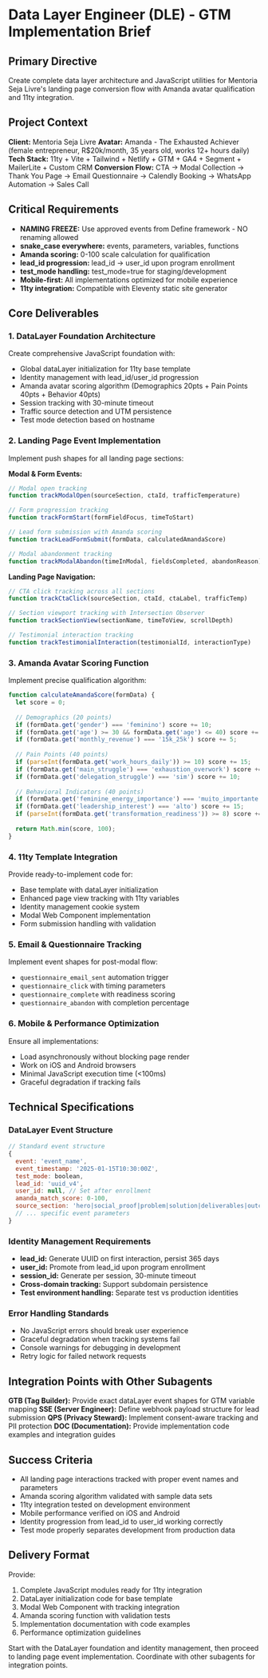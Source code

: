 # Data Layer Engineer (DLE) - GTM Implementation Brief

## Primary Directive
Create complete data layer architecture and JavaScript utilities for Mentoria Seja Livre's landing page conversion flow with Amanda avatar qualification and 11ty integration.

## Project Context
**Client:** Mentoria Seja Livre
**Avatar:** Amanda - The Exhausted Achiever (female entrepreneur, R$20k/month, 35 years old, works 12+ hours daily)
**Tech Stack:** 11ty + Vite + Tailwind + Netlify + GTM + GA4 + Segment + MailerLite + Custom CRM
**Conversion Flow:** CTA → Modal Collection → Thank You Page → Email Questionnaire → Calendly Booking → WhatsApp Automation → Sales Call

## Critical Requirements
- **NAMING FREEZE:** Use approved events from Define framework - NO renaming allowed
- **snake_case everywhere:** events, parameters, variables, functions
- **Amanda scoring:** 0-100 scale calculation for qualification
- **lead_id progression:** lead_id → user_id upon program enrollment
- **test_mode handling:** test_mode=true for staging/development
- **Mobile-first:** All implementations optimized for mobile experience
- **11ty integration:** Compatible with Eleventy static site generator

## Core Deliverables

### 1. DataLayer Foundation Architecture
Create comprehensive JavaScript foundation with:
- Global dataLayer initialization for 11ty base template
- Identity management with lead_id/user_id progression
- Amanda avatar scoring algorithm (Demographics 20pts + Pain Points 40pts + Behavior 40pts)
- Session tracking with 30-minute timeout
- Traffic source detection and UTM persistence
- Test mode detection based on hostname

### 2. Landing Page Event Implementation
Implement push shapes for all landing page sections:

**Modal & Form Events:**
```javascript
// Modal open tracking
function trackModalOpen(sourceSection, ctaId, trafficTemperature)

// Form progression tracking  
function trackFormStart(formFieldFocus, timeToStart)

// Lead form submission with Amanda scoring
function trackLeadFormSubmit(formData, calculatedAmandaScore)

// Modal abandonment tracking
function trackModalAbandon(timeInModal, fieldsCompleted, abandonReason)
```

**Landing Page Navigation:**
```javascript
// CTA click tracking across all sections
function trackCtaClick(sourceSection, ctaId, ctaLabel, trafficTemp)

// Section viewport tracking with Intersection Observer
function trackSectionView(sectionName, timeToView, scrollDepth)

// Testimonial interaction tracking
function trackTestimonialInteraction(testimonialId, interactionType)
```

### 3. Amanda Avatar Scoring Function
Implement precise qualification algorithm:

```javascript
function calculateAmandaScore(formData) {
  let score = 0;
  
  // Demographics (20 points)
  if (formData.get('gender') === 'feminino') score += 10;
  if (formData.get('age') >= 30 && formData.get('age') <= 40) score += 5;
  if (formData.get('monthly_revenue') === '15k_25k') score += 5;
  
  // Pain Points (40 points)
  if (parseInt(formData.get('work_hours_daily')) >= 10) score += 15;
  if (formData.get('main_struggle') === 'exhaustion_overwork') score += 15;
  if (formData.get('delegation_struggle') === 'sim') score += 10;
  
  // Behavioral Indicators (40 points)
  if (formData.get('feminine_energy_importance') === 'muito_importante') score += 15;
  if (formData.get('leadership_interest') === 'alto') score += 15;
  if (parseInt(formData.get('transformation_readiness')) >= 8) score += 10;
  
  return Math.min(score, 100);
}
```

### 4. 11ty Template Integration
Provide ready-to-implement code for:
- Base template with dataLayer initialization
- Enhanced page view tracking with 11ty variables
- Identity management cookie system
- Modal Web Component implementation
- Form submission handling with validation

### 5. Email & Questionnaire Tracking
Implement event shapes for post-modal flow:
- `questionnaire_email_sent` automation trigger
- `questionnaire_click` with timing parameters
- `questionnaire_complete` with readiness scoring
- `questionnaire_abandon` with completion percentage

### 6. Mobile & Performance Optimization
Ensure all implementations:
- Load asynchronously without blocking page render
- Work on iOS and Android browsers
- Minimal JavaScript execution time (<100ms)
- Graceful degradation if tracking fails

## Technical Specifications

### DataLayer Event Structure
```javascript
// Standard event structure
{
  event: 'event_name',
  event_timestamp: '2025-01-15T10:30:00Z',
  test_mode: boolean,
  lead_id: 'uuid_v4',
  user_id: null, // Set after enrollment
  amanda_match_score: 0-100,
  source_section: 'hero|social_proof|problem|solution|deliverables|outcomes|testimonials|faq|final',
  // ... specific event parameters
}
```

### Identity Management Requirements
- **lead_id:** Generate UUID on first interaction, persist 365 days
- **user_id:** Promote from lead_id upon program enrollment 
- **session_id:** Generate per session, 30-minute timeout
- **Cross-domain tracking:** Support subdomain persistence
- **Test environment handling:** Separate test vs production identities

### Error Handling Standards
- No JavaScript errors should break user experience
- Graceful degradation when tracking systems fail
- Console warnings for debugging in development
- Retry logic for failed network requests

## Integration Points with Other Subagents

**GTB (Tag Builder):** Provide exact dataLayer event shapes for GTM variable mapping
**SSE (Server Engineer):** Define webhook payload structure for lead submission
**QPS (Privacy Steward):** Implement consent-aware tracking and PII protection
**DOC (Documentation):** Provide implementation code examples and integration guides

## Success Criteria
- All landing page interactions tracked with proper event names and parameters
- Amanda scoring algorithm validated with sample data sets
- 11ty integration tested on development environment
- Mobile performance verified on iOS and Android
- Identity progression from lead_id to user_id working correctly
- Test mode properly separates development from production data

## Delivery Format
Provide:
1. Complete JavaScript modules ready for 11ty integration
2. DataLayer initialization code for base template
3. Modal Web Component with tracking integration
4. Amanda scoring function with validation tests
5. Implementation documentation with code examples
6. Performance optimization guidelines

Start with the DataLayer foundation and identity management, then proceed to landing page event implementation. Coordinate with other subagents for integration points.